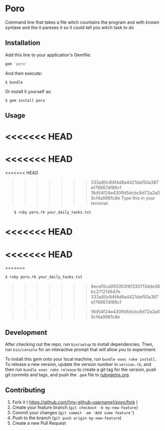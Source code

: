 # Poro

Command line that takes a file witch countains the program and with known syntaxe and the it pareses it so it could tell you witch task to do 

## Installation

Add this line to your application's Gemfile:

```ruby
gem 'poro'
```

And then execute:

    $ bundle

Or install it yourself as:

    $ gem install poro

## Usage

<<<<<<< HEAD
=======
<<<<<<< HEAD
=======
<<<<<<< HEAD
>>>>>>> 333a80c84f4d8a4421daf50a387ef76867df86c1
>>>>>>> 18d54f24e430ffd5dcbc8d72a2a09cf4a9991c8e
Type this in your terminal:

		$ ruby poro.rb your_daily_tasks.txt

<<<<<<< HEAD
=======
<<<<<<< HEAD
=======
=======
```bash
$ ruby poro.rb your_daily_tasks.txt
```
>>>>>>> 8ecef0ca950353f6f330713dde36bc271214647e
>>>>>>> 333a80c84f4d8a4421daf50a387ef76867df86c1

>>>>>>> 18d54f24e430ffd5dcbc8d72a2a09cf4a9991c8e
## Development

After checking out the repo, run `bin/setup` to install dependencies. Then, run `bin/console` for an interactive prompt that will allow you to experiment.

To install this gem onto your local machine, run `bundle exec rake install`. To release a new version, update the version number in `version.rb`, and then run `bundle exec rake release` to create a git tag for the version, push git commits and tags, and push the `.gem` file to [rubygems.org](https://rubygems.org).

## Contributing

1. Fork it ( https://github.com/[my-github-username]/poro/fork )
2. Create your feature branch (`git checkout -b my-new-feature`)
3. Commit your changes (`git commit -am 'Add some feature'`)
4. Push to the branch (`git push origin my-new-feature`)
5. Create a new Pull Request
